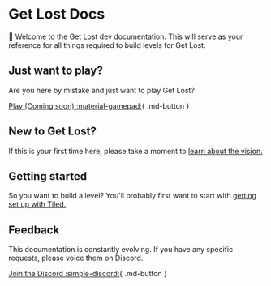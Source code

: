 # Get Lost Docs

👋 Welcome to the Get Lost dev documentation. This will serve as your reference for all things required to build levels for Get Lost.

## Just want to play?

Are you here by mistake and just want to play Get Lost?

[Play (Coming soon) :material-gamepad:](#){ .md-button }

## New to Get Lost?

If this is your first time here, please take a moment to [learn about the vision.](philosophy/what-is-it.md)

## Getting started

So you want to build a level? You'll probably first want to start with [getting set up with Tiled.](tutorials/map/building-a-map.md)

## Feedback

This documentation is constantly evolving. If you have any specific requests, please voice them on Discord.

[Join the Discord :simple-discord:](https://discord.gg/v4AAezkSEu){ .md-button }
